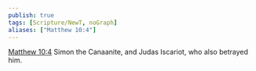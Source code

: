 ```yaml
---
publish: true
tags: [Scripture/NewT, noGraph]
aliases: ["Matthew 10:4"]
---
```

[Matthew 10:4](https://churchofjesuschrist.org/study/scriptures/nt/matt/10?lang=eng&id=p4#p4) Simon the Canaanite, and Judas Iscariot, who also betrayed him.
